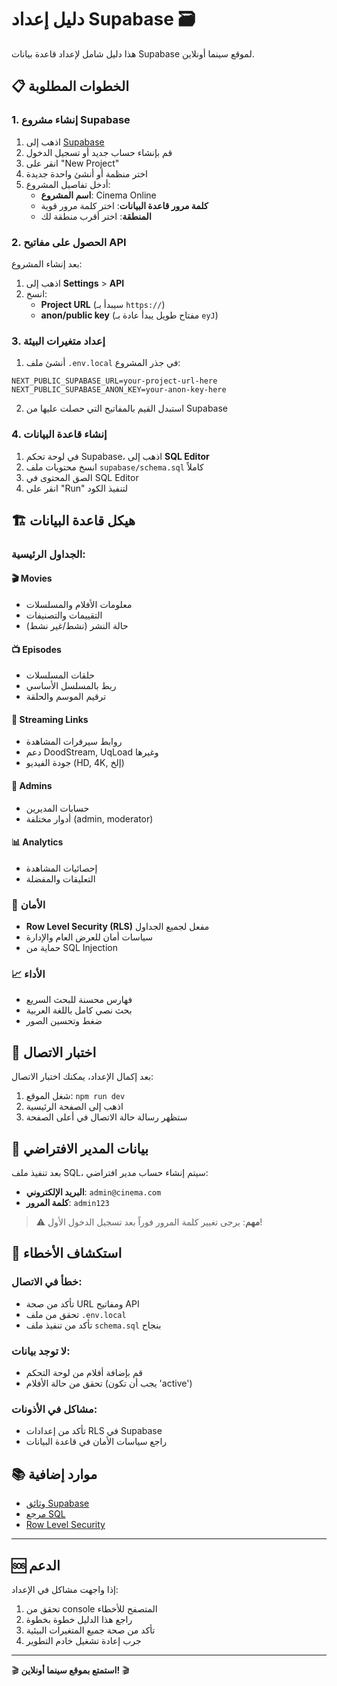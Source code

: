 # دليل إعداد Supabase 🗃️

هذا دليل شامل لإعداد قاعدة بيانات Supabase لموقع سينما أونلاين.

## 📋 الخطوات المطلوبة

### 1. إنشاء مشروع Supabase

1. اذهب إلى [Supabase](https://app.supabase.com)
2. قم بإنشاء حساب جديد أو تسجيل الدخول
3. انقر على "New Project"
4. اختر منظمة أو أنشئ واحدة جديدة
5. أدخل تفاصيل المشروع:
   - **اسم المشروع**: Cinema Online
   - **كلمة مرور قاعدة البيانات**: اختر كلمة مرور قوية
   - **المنطقة**: اختر أقرب منطقة لك

### 2. الحصول على مفاتيح API

بعد إنشاء المشروع:

1. اذهب إلى **Settings** > **API**
2. انسخ:
   - **Project URL** (سيبدأ بـ `https://`)
   - **anon/public key** (مفتاح طويل يبدأ عادة بـ `eyJ`)

### 3. إعداد متغيرات البيئة

1. أنشئ ملف `.env.local` في جذر المشروع:

```env
NEXT_PUBLIC_SUPABASE_URL=your-project-url-here
NEXT_PUBLIC_SUPABASE_ANON_KEY=your-anon-key-here
```

2. استبدل القيم بالمفاتيح التي حصلت عليها من Supabase

### 4. إنشاء قاعدة البيانات

1. في لوحة تحكم Supabase، اذهب إلى **SQL Editor**
2. انسخ محتويات ملف `supabase/schema.sql` كاملاً
3. الصق المحتوى في SQL Editor
4. انقر على "Run" لتنفيذ الكود

## 🏗️ هيكل قاعدة البيانات

### الجداول الرئيسية:

#### 🎬 Movies
- معلومات الأفلام والمسلسلات
- التقييمات والتصنيفات
- حالة النشر (نشط/غير نشط)

#### 📺 Episodes  
- حلقات المسلسلات
- ربط بالمسلسل الأساسي
- ترقيم الموسم والحلقة

#### 🔗 Streaming Links
- روابط سيرفرات المشاهدة
- دعم DoodStream, UqLoad وغيرها
- جودة الفيديو (HD, 4K, إلخ)

#### 👥 Admins
- حسابات المديرين
- أدوار مختلفة (admin, moderator)

#### 📊 Analytics
- إحصائيات المشاهدة
- التعليقات والمفضلة

### 🔐 الأمان

- **Row Level Security (RLS)** مفعل لجميع الجداول
- سياسات أمان للعرض العام والإدارة
- حماية من SQL Injection

### 📈 الأداء

- فهارس محسنة للبحث السريع
- بحث نصي كامل باللغة العربية
- ضغط وتحسين الصور

## 🧪 اختبار الاتصال

بعد إكمال الإعداد، يمكنك اختبار الاتصال:

1. شغل الموقع: `npm run dev`
2. اذهب إلى الصفحة الرئيسية
3. ستظهر رسالة حالة الاتصال في أعلى الصفحة

## 📝 بيانات المدير الافتراضي

بعد تنفيذ ملف SQL، سيتم إنشاء حساب مدير افتراضي:

- **البريد الإلكتروني**: `admin@cinema.com`
- **كلمة المرور**: `admin123`

> ⚠️ **مهم**: يرجى تغيير كلمة المرور فوراً بعد تسجيل الدخول الأول!

## 🔧 استكشاف الأخطاء

### خطأ في الاتصال:
- تأكد من صحة URL ومفاتيح API
- تحقق من ملف `.env.local`
- تأكد من تنفيذ ملف `schema.sql` بنجاح

### لا توجد بيانات:
- قم بإضافة أفلام من لوحة التحكم
- تحقق من حالة الأفلام (يجب أن تكون 'active')

### مشاكل في الأذونات:
- تأكد من إعدادات RLS في Supabase
- راجع سياسات الأمان في قاعدة البيانات

## 📚 موارد إضافية

- [وثائق Supabase](https://supabase.com/docs)
- [مرجع SQL](https://supabase.com/docs/guides/database)
- [Row Level Security](https://supabase.com/docs/guides/auth/row-level-security)

---

## 🆘 الدعم

إذا واجهت مشاكل في الإعداد:

1. تحقق من console المتصفح للأخطاء
2. راجع هذا الدليل خطوة بخطوة
3. تأكد من صحة جميع المتغيرات البيئية
4. جرب إعادة تشغيل خادم التطوير

---

🎬 **استمتع بموقع سينما أونلاين!** 🎬